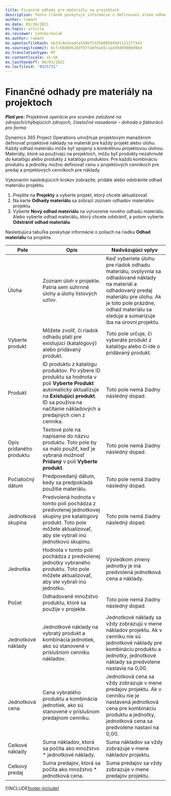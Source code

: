 ```yaml
---
title: Finančné odhady pre materiály na projektoch
description: Tento článok poskytuje informácie o definovaní alebo odhadovaní materiálov na základe projektu.
author: rumant
ms.date: 03/30/2021
ms.topic: article
ms.reviewer: johnmichalak
ms.author: rumant
ms.openlocfilehash: eb33c8e2ead2a558bf53256095645011212ff343
ms.sourcegitcommit: 6cfc50d89528df977a8f6a55c1ad39d99800d9b4
ms.translationtype: MT
ms.contentlocale: sk-SK
ms.lasthandoff: 06/03/2022
ms.locfileid: "8925731"
---
```

# <a name="financial-estimates-for-materials-on-projects"></a>Finančné odhady pre materiály na projektoch

_**Platí pre:** Projektové operácie pre scenáre založené na zdrojoch/chýbajúcich zdrojoch, čiastočné nasadenie – dohoda o fakturácii pro forma_

Dynamics 365 Project Operations umožňuje projektovým manažérom definovať projektové náklady na materiál pre každý projekt alebo úlohu. Každý odhad materiálu môže byť spojený s konkrétnou projektovou úlohou. Materiály, ktoré sa používajú na projektoch, môžu byť produkty nezahrnuté do katalógu alebo produkty z katalógu produktov. Pre každú kombináciu produktu a jednotky možno definovať cenu v projektových cenníkoch pre predaj a projektových cenníkoch pre náklady.  

Vykonaním nasledujúcich krokov zobrazíte, pridáte alebo odstránite odhad materiálu projektu.

1. Prejdite na **Projekty** a vyberte projekt, ktorý chcete aktualizovať.
2. Na karte **Odhady materiálu** sa zobrazí zoznam odhadov materiálov projektu.
3. Vyberte **Nový odhad materiálu** na vytvorenie nového odhadu materiálu. Alebo vyberte odhad materiálu, ktorý chcete odstrániť, a potom vyberte **Odstrániť odhad materiálu**.

Nasledujúca tabuľka poskytuje informácie o poliach na riadku **Odhad materiálu** na projekte. 

| **Pole** | **Opis** | **Nadväzujúci vplyv** |
| --- | --- | --- |
| Úloha | Zoznam úloh v projekte. Patria sem súhrnné úlohy a úlohy listových uzlov. | Keď vyberiete úlohu pre riadok odhadu materiálu, ovplyvnia sa odhadované náklady na materiál a odhadovaný predaj materiálu pre úlohu. Ak je toto pole prázdne, odhad materiálu sa sleduje a sumarizuje iba na úrovni projektu. |
| Vyberte produkt |  Môžete zvoliť, či riadok odhadu platí pre existujúci (katalógový) alebo pridávaný produkt. | Toto pole určuje, či vyberáte produkt z katalógu alebo či ide o pridávaný produkt. |
| Produkt | ID produktu z katalógu produktov. Po výbere ID produktu sa hodnota v poli **Vyberte Produkt** automaticky aktualizuje na **Existujúci produkt**. ID sa používa na načítanie nákladových a predajných cien z cenníka. | Toto pole nemá žiadny následný dopad. |
| Opis pridaného produktu | Textové pole na napísanie do názvu produktu. Toto pole by sa malo použiť, keď je vybraná možnosť **Pridaný** v poli **Vyberte produkt**.| Toto pole nemá žiadny následný dopad. |
| Počiatočný dátum | Predpovedaný dátum, kedy sa predpokladá použitie materiálu. | Toto pole nemá žiadny následný dopad. |
| Jednotková skupina | Predvolená hodnota v tomto poli pochádza z predvolenej jednotkovej skupiny pre katalógový produkt. Toto pole môžete aktualizovať, aby ste vybrali inú jednotkovú skupinu. | Toto pole nemá žiadny následný dopad. |
| Jednotka | Hodnota v tomto poli pochádza z predvolenej jednotky vybraného produktu. Toto pole môžete aktualizovať, aby ste vybrali inú jednotku. | Výsledkom zmeny jednotky je iná predvolená jednotková cena a náklady. |
| Počet | Odhadované množstvo produktu, ktoré sa použije v projekte. | Toto pole nemá žiadny následný dopad. |
| Jednotkové náklady | Jednotkové náklady na vybratý produkt a kombinácia jednotiek, ako sú stanovené v príslušnom cenníku nákladov. | Jednotkové náklady sa vždy zobrazujú v mene nákladov projektu. Ak v cenníku nie sú jednotkové náklady pre kombináciu produktu a jednotky, jednotkové náklady sa predvolene nastavia na 0,00. |
| Jednotková cena | Cena vybratého produktu a kombinácia jednotiek, ako sú stanovené v príslušnom predajnom cenníku. | Jednotková cena sa vždy zobrazuje v mene predajov projektu. Ak v cenníku nie je nastavená jednotková cena pre kombináciu produktu a jednotky, jednotková cena sa predvolene nastaví na 0,00.|
| Celkové náklady | Suma nákladov, ktorá sa počíta ako množstvo \* jednotkové náklady.| Suma nákladov sa vždy zobrazuje v mene nákladov projektu. |
| Celkový predaj | Suma predajov, ktorá sa počíta ako množstvo \* jednotková cena. | Suma predajov sa vždy zobrazuje v mene predajov projektu. |


[!INCLUDE[footer-include](../includes/footer-banner.md)]
